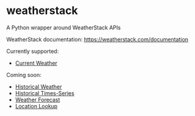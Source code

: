 # weatherstack
A Python wrapper around WeatherStack APIs 

WeatherStack documentation: https://weatherstack.com/documentation


Currently supported:
- [Current Weather](https://weatherstack.com/documentation#current_weather) 

Coming soon:
- [Historical Weather](https://weatherstack.com/documentation#historical_weather)
- [Historical Times-Series](https://weatherstack.com/documentation#historical_timeseries)
- [Weather Forecast](https://weatherstack.com/documentation#weather_forecast)
- [Location Lookup](https://weatherstack.com/documentation#location_lookup)


